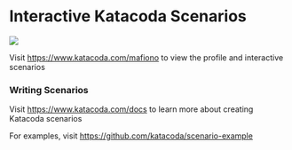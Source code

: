 # Interactive Katacoda Scenarios

[![](http://shields.katacoda.com/katacoda/mafiono/count.svg)](https://www.katacoda.com/mafiono "Get your profile on Katacoda.com")

Visit https://www.katacoda.com/mafiono to view the profile and interactive scenarios

### Writing Scenarios
Visit https://www.katacoda.com/docs to learn more about creating Katacoda scenarios

For examples, visit https://github.com/katacoda/scenario-example
